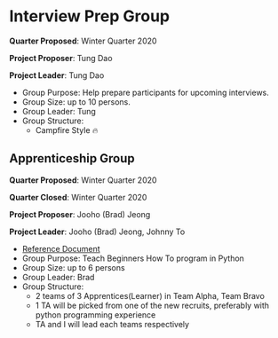 # Interview Prep Group

**Quarter Proposed**: Winter Quarter 2020

**Project Proposer**: Tung Dao

**Project Leader**: Tung Dao

- Group Purpose: Help prepare participants for upcoming interviews.
- Group Size: up to 10 persons.
- Group Leader: Tung
- Group Structure:
  - Campfire Style 🔥

## Apprenticeship Group

**Quarter Proposed**: Winter Quarter 2020

**Quarter Closed**: Winter Quarter 2020

**Project Proposer**: Jooho (Brad) Jeong

**Project Leader**: Jooho (Brad) Jeong, Johnny To

- [Reference Document](https://docs.google.com/document/d/1OdzEEAuD_hxE2xEsTPNw496UCWtAdXINj-meTOsLXBk)
- Group Purpose: Teach Beginners How To program in Python
- Group Size: up to 6 persons
- Group Leader: Brad
- Group Structure:
  - 2 teams of 3 Apprentices(Learner) in Team Alpha, Team Bravo
  - 1 TA will be picked from one of the new recruits, preferably with python programming experience
  - TA and I will lead each teams respectively

